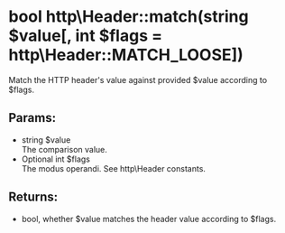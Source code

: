 # bool http\Header::match(string $value[, int $flags = http\Header::MATCH_LOOSE])

Match the HTTP header's value against provided $value according to $flags.

## Params:

* string $value  
  The comparison value.
* Optional int $flags  
  The modus operandi. See http\Header constants.
  
## Returns:

* bool, whether $value matches the header value according to $flags.
